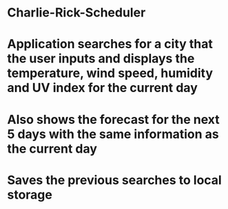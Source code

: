# Charlie-Rick-Scheduler

# Application searches for a city that the user inputs and displays the temperature, wind speed, humidity and UV index for the current day

# Also shows the forecast for the next 5 days with the same information as the current day

# Saves the previous searches to local storage